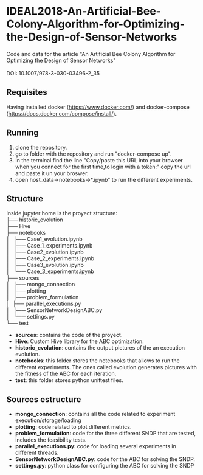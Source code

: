# IDEAL2018-An-Artificial-Bee-Colony-Algorithm-for-Optimizing-the-Design-of-Sensor-Networks
Code and data for the article "An Artificial Bee Colony Algorithm for Optimizing the Design of Sensor Networks"<br>     
DOI: 10.1007/978-3-030-03496-2_35

## Requisites
Having installed docker (https://www.docker.com/) and docker-compose (https://docs.docker.com/compose/install/).

## Running
1. clone the repository.
2. go to folder with the repository and run "docker-compose up".
3. In the terminal find the line "Copy/paste this URL into your browser when you connect for the first time,to login with a token:"
copy the url and paste it un your broswer.
4. open host_data->notebooks->*.ipynb" to run the different experiments.

## Structure
Inside jupyter home is the proyect structure: <br>
├── historic_evolution<br>
├── Hive<br>
├── notebooks<br>
│   ├── Case1_evolution.ipynb<br>
│   ├── Case_1_experiments.ipynb<br>
│   ├── Case2_evolution.ipynb<br>
│   ├── Case_2_experiments.ipynb<br>
│   ├── Case3_evolution.ipynb<br>
│   └── Case_3_experiments.ipynb<br>
├── sources<br>
│   ├── mongo_connection<br>
│   ├── plotting<br>
│   ├── problem_formulation<br>
|   ├── parallel_executions.py<br>
│   ├── SensorNetworkDesignABC.py<br>
│   └── settings.py<br>
└── test<br>

* **sources**: contains the code of the proyect.
* **Hive**: Custom Hive library for the ABC optimization.
* **historic_evolution**: contains the output pictures of the an execution evolution.
* **notebooks**: this folder stores the notebooks that allows to run the different experiments. The ones called evolution generates pictures with the fitness of the ABC for each iteration.
* **test**: this folder stores python unittest files.

## Sources estructure
* **mongo_connection**: contains all the code related to experiment execution/storage/loading
* **plotting**: code related to plot different metrics.
* **problem_formulation**: code for the three different SNDP that are tested, includes the feasibility tests.
* **parallel_executions.py**: code for loading several experiments in different threads.
* **SensorNetworkDesignABC.py**: code for the ABC for solving the SNDP.
* **settings.py**: python class for configuring the ABC for solving the SNDP

